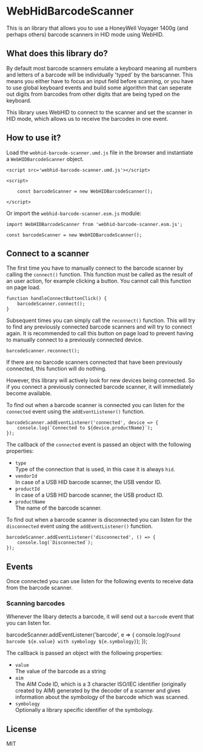 # WebHidBarcodeScanner

This is an library that allows you to use a HoneyWell Voyager 1400g (and perhaps others) barcode scanners in HID mode using WebHID. 

## What does this library do?

By default most barcode scanners emulate a keyboard meaning all numbers and letters of a barcode will be individually 'typed' by the barscanner. This means you either have to focus an input field before scanning, or you have to use global keyboard events and build some algorithm that can seperate out digits from barcodes from other digits that are being typed on the keyboard. 

This library uses WebHID to connect to the scanner and set the scanner in HID mode, which allows us to receive the barcodes in one event.

## How to use it?

Load the `webhid-barcode-scanner.umd.js` file in the browser and instantiate a `WebHIDBarcodeScanner` object. 

    <script src='webhid-barcode-scanner.umd.js'></script>

    <script>

        const barcodeScanner = new WebHIDBarcodeScanner();

    </script>


Or import the `webhid-barcode-scanner.esm.js` module:

    import WebHIDBarcodeScanner from 'webhid-barcode-scanner.esm.js';

    const barcodeScanner = new WebHIDBarcodeScanner();


## Connect to a scanner

The first time you have to manually connect to the barcode scanner by calling the `connect()` function. This function must be called as the result of an user action, for example clicking a button. You cannot call this function on page load.

    function handleConnectButtonClick() {
        barcodeScanner.connect();
    }

Subsequent times you can simply call the `reconnect()` function. This will try to find any previously connected barcode scanners and will try to connect again. It is recommended to call this button on page load to prevent having to manually connect to a previously connected device.

    barcodeScanner.reconnect();

If there are no barcode scanners connected that have been previously connected, this function will do nothing.

However, this library will actively look for new devices being connected. So if you connect a previously connected barcode scanner, it will immediately become available.

To find out when a barcode scanner is connected you can listen for the `connected` event using the `addEventListener()` function.

    barcodeScanner.addEventListener('connected', device => {
        console.log(`Connected to ${device.productName}`);
    });

The callback of the `connected` event is passed an object with the following properties:

-   `type`<br>
    Type of the connection that is used, in this case it is always `hid`.
-   `vendorId`<br>
    In case of a USB HID barcode scanner, the USB vendor ID.
-   `productId`<br>
    In case of a USB HID barcode scanner, the USB product ID.
-   `productName`<br>
    The name of the barcode scanner.

To find out when a barcode scanner is disconnected you can listen for the `disconnected` event using the `addEventListener()` function.

    barcodeScanner.addEventListener('disconnected', () => {
        console.log(`Disconnected`);
    });


## Events

Once connected you can use listen for the following events to receive data from the barcode scanner.

### Scanning barcodes

Whenever the libary detects a barcode, it will send out a `barcode` event that you can listen for.

barcodeScanner.addEventListener('barcode', e => {
    console.log(`Found barcode ${e.value} with symbology ${e.symbology}`);
});

The callback is passed an object with the following properties:

-   `value`<br>
    The value of the barcode as a string
-   `aim`<br>
    The AIM Code ID, which is a 3 character ISO/IEC identifier (originally created by AIM) generated by the decoder of a scanner and gives information about the symbology of the barcode which was scanned.
-   `symbology`<br>
    Optionally a library specific identifier of the symbology. 

## License

MIT
